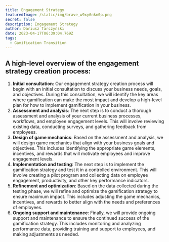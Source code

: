 ```yaml
---
title: Engagement Strategy
featuredImage: /static/img/brave_w9xy6nkn0p.png
secret: false
description: Engagement Strategy
author: Dariusz Tarczyński
date: 2023-04-17T06:39:04.769Z
tags:
  - Gamification Transition
---
```

## A high-level overview of the engagement strategy creation process:

1. **Initial consultation**: Our engagement strategy creation process will begin with an initial consultation to discuss your business needs, goals, and objectives. During this consultation, we will identify the key areas where gamification can make the most impact and develop a high-level plan for how to implement gamification in your business.
2. **Assessment and analysis**: The next step is to conduct a thorough assessment and analysis of your current business processes, workflows, and employee engagement levels. This will involve reviewing existing data, conducting surveys, and gathering feedback from employees.
3. **Design of game mechanics**: Based on the assessment and analysis, we will design game mechanics that align with your business goals and objectives. This includes identifying the appropriate game elements, incentives, and rewards that will motivate employees and improve engagement levels.
4. **Implementation and testing**: The next step is to implement the gamification strategy and test it in a controlled environment. This will involve creating a pilot program and collecting data on employee engagement, productivity, and other key performance indicators.
5. **Refinement and optimization**: Based on the data collected during the testing phase, we will refine and optimize the gamification strategy to ensure maximum impact. This includes adjusting the game mechanics, incentives, and rewards to better align with the needs and preferences of employees.
6. **Ongoing support and maintenance**: Finally, we will provide ongoing support and maintenance to ensure the continued success of the gamification strategy. This includes monitoring and analyzing performance data, providing training and support to employees, and making adjustments as needed.